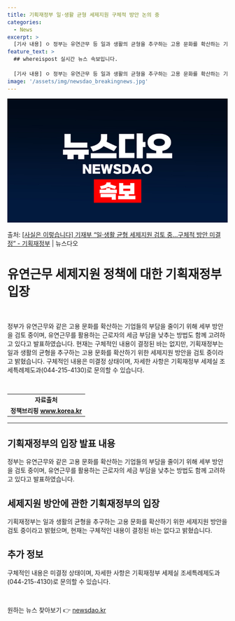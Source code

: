 ```yaml
---
title: 기획재정부 일·생활 균형 세제지원 구체적 방안 논의 중
categories:
  - News
excerpt: >
  [기사 내용] ㅇ 정부는 유연근무 등 일과 생활의 균형을 추구하는 고용 문화를 확산하는 기업의 세금 부담을 …
feature_text: >
  ## whereispost 실시간 뉴스 속보입니다.

  [기사 내용] ㅇ 정부는 유연근무 등 일과 생활의 균형을 추구하는 고용 문화를 확산하는 기업의 세금 부담을 …
image: '/assets/img/newsdao_breakingnews.jpg'
---
```


![뉴스다오 속보](/assets/img/newsdao_breakingnews.jpg)

<p>출처: <a href="https://newsdao.kr/3543" rel="dofollow">[사실은 이렇습니다] 기재부 “일·생활 균형 세제지원 검토 중…구체적 방안 미결정” - 기획재정부</a> | 뉴스다오</p>

<h1 data-ke-size="size26"><b>유연근무 세제지원 정책에 대한 기획재정부 입장</b></h1>
<p data-ke-size="size16">&nbsp;</p>
정부가 유연근무와 같은 고용 문화를 확산하는 기업들의 부담을 줄이기 위해 세부 방안을 검토 중이며, 유연근무를 활용하는 근로자의 세금 부담을 낮추는 방법도 함께 고려하고 있다고 발표하였습니다. 현재는 구체적인 내용이 결정된 바는 없지만, 기획재정부는 일과 생활의 균형을 추구하는 고용 문화를 확산하기 위한 세제지원 방안을 검토 중이라고 밝혔습니다. 구체적인 내용은 미결정 상태이며, 자세한 사항은 기획재정부 세제실 조세특례제도과(044-215-4130)로 문의할 수 있습니다.</p>
<p data-ke-size="size16">&nbsp;</p>
<table>
<tbody>
<tr>
<td style="text-align: center; height: 17px;"><b>자료출처</b></td>
</tr>
<tr>
<td style="text-align: center; height: 17px;"><b>정책브리핑 <a href="https://newsdao.kr/3543" target="_blank">www.korea.kr</a></b></td>
</tr>
</tbody>
</table>
<p data-ke-size="size16"></p>
<hr>
<h2 data-ke-size="size26">기획재정부의 입장 발표 내용</h2>
<p data-ke-size="size16">정부는 유연근무와 같은 고용 문화를 확산하는 기업들의 부담을 줄이기 위해 세부 방안을 검토 중이며, 유연근무를 활용하는 근로자의 세금 부담을 낮추는 방법도 함께 고려하고 있다고 발표하였습니다.</p>
<h2 data-ke-size="size26">세제지원 방안에 관한 기획재정부의 입장</h2>
<p data-ke-size="size16">기획재정부는 일과 생활의 균형을 추구하는 고용 문화를 확산하기 위한 세제지원 방안을 검토 중이라고 밝혔으며, 현재는 구체적인 내용이 결정된 바는 없다고 밝혔습니다.</p>
<h2 data-ke-size="size26">추가 정보</h2>
<p data-ke-size="size16">구체적인 내용은 미결정 상태이며, 자세한 사항은 기획재정부 세제실 조세특례제도과(044-215-4130)로 문의할 수 있습니다.</p>
<p data-ke-size="size16">&nbsp;</p> 

원하는 뉴스 찾아보기 👉 <a href="https://newsdao.kr" rel="dofollow">newsdao.kr</a>


